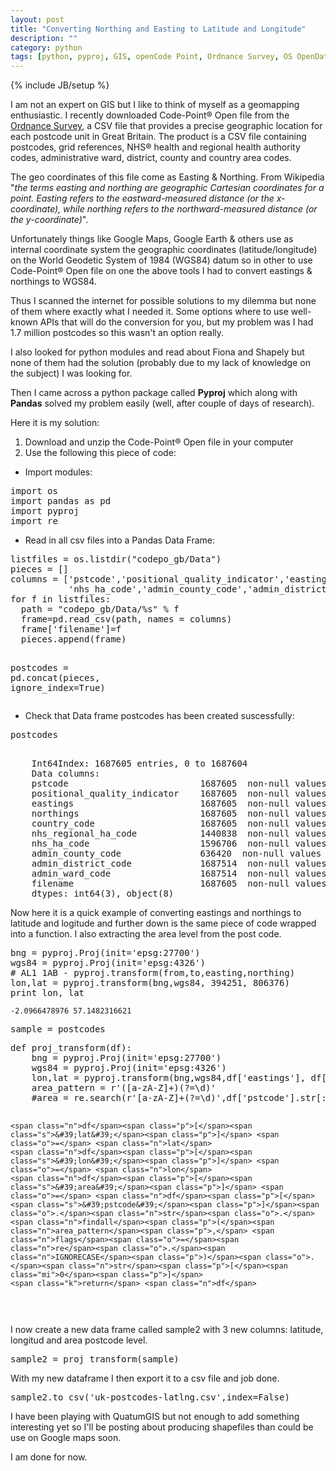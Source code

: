 ```yaml
---
layout: post
title: "Converting Northing and Easting to Latitude and Longitude"
description: ""
category: python
tags: [python, pyproj, GIS, openCode Point, Ordnance Survey, OS OpenData, pandas]
---
```

{% include JB/setup %}


I am not an expert on GIS but I like to think of myself as a geomapping  enthusiastic. I recently downloaded Code-Point® Open file from the [Ordnance Survey](https://www.ordnancesurvey.co.uk/opendatadownload/products.html), a CSV file that provides a precise geographic location for each postcode unit in Great Britain. The product is a CSV file containing postcodes, grid references, NHS® health and regional health authority codes, administrative ward, district, county and country area codes.

The geo coordinates of this file come as Easting & Northing. From Wikipedia "*the terms easting and northing are geographic Cartesian coordinates for a point. Easting refers to the eastward-measured distance (or the x-coordinate), while northing refers to the northward-measured distance (or the y-coordinate)*".

Unfortunately things like Google Maps, Google Earth & others use as internal coordinate system the geographic coordinates (latitude/longitude) on the World Geodetic System of 1984 (WGS84) datum so in other to use Code-Point® Open file on one the above tools I had to convert eastings & northings to WGS84.

Thus I scanned the internet for possible solutions to my dilemma but none of them where exactly what I needed it. Some options where to use well-known APIs that will do the conversion for you, but my problem was I had 1.7 million postcodes so this wasn't an option really.

I also looked for python modules and read about Fiona and Shapely but none of them had the solution (probably due to my lack of knowledge on the subject) I was looking for. 

Then I came across a python package called **Pyproj** which along with **Pandas** solved my problem easily (well, after couple of days of research).

Here it is my solution:

1. Download and unzip the Code-Point® Open file in your computer
2. Use the following this piece of code:

+ Import modules:

<div class="highlight"><pre><span class="kn">import</span> <span class="nn">os</span>
<span class="kn">import</span> <span class="nn">pandas</span> <span class="kn">as</span> <span class="nn">pd</span>
<span class="kn">import</span> <span class="nn">pyproj</span>
<span class="kn">import</span> <span class="nn">re</span>
</pre></div>


+ Read in all csv files into a Pandas Data Frame:

<div class="highlight"><pre><span class="n">listfiles</span> <span class="o">=</span> <span class="n">os</span><span class="o">.</span><span class="n">listdir</span><span class="p">(</span><span class="s">&quot;codepo_gb/Data&quot;</span><span class="p">)</span>
<span class="n">pieces</span> <span class="o">=</span> <span class="p">[]</span>
<span class="n">columns</span> <span class="o">=</span> <span class="p">[</span><span class="s">&#39;pstcode&#39;</span><span class="p">,</span><span class="s">&#39;positional_quality_indicator&#39;</span><span class="p">,</span><span class="s">&#39;eastings&#39;</span><span class="p">,</span><span class="s">&#39;northings&#39;</span><span class="p">,</span><span class="s">&#39;country_code&#39;</span><span class="p">,</span><span class="s">&#39;nhs_regional_ha_code&#39;</span><span class="p">,</span>
           <span class="s">&#39;nhs_ha_code&#39;</span><span class="p">,</span><span class="s">&#39;admin_county_code&#39;</span><span class="p">,</span><span class="s">&#39;admin_district_code&#39;</span><span class="p">,</span><span class="s">&#39;admin_ward_code&#39;</span><span class="p">]</span>
<span class="k">for</span> <span class="n">f</span> <span class="ow">in</span> <span class="n">listfiles</span><span class="p">:</span>
  <span class="n">path</span> <span class="o">=</span> <span class="s">&quot;codepo_gb/Data/</span><span class="si">%s</span><span class="s">&quot;</span> <span class="o">%</span> <span class="n">f</span>
  <span class="n">frame</span><span class="o">=</span><span class="n">pd</span><span class="o">.</span><span class="n">read_csv</span><span class="p">(</span><span class="n">path</span><span class="p">,</span> <span class="n">names</span> <span class="o">=</span> <span class="n">columns</span><span class="p">)</span>
  <span class="n">frame</span><span class="p">[</span><span class="s">&#39;filename&#39;</span><span class="p">]</span><span class="o">=</span><span class="n">f</span>
  <span class="n">pieces</span><span class="o">.</span><span class="n">append</span><span class="p">(</span><span class="n">frame</span><span class="p">)</span>
    
<span class="n">postcodes</span> <span class="o">=</span> <span class="n">pd</span><span class="o">.</span><span class="n">concat</span><span class="p">(</span><span class="n">pieces</span><span class="p">,</span> <span class="n">ignore_index</span><span class="o">=</span><span class="bp">True</span><span class="p">)</span>
</pre></div>



+ Check that Data frame postcodes has been created suscessfully:

<div class="highlight"><pre><span class="n">postcodes</span>
</pre></div>


<pre>
    <class pandas.core.frame.DataFrame>
    Int64Index: 1687605 entries, 0 to 1687604
    Data columns:
    pstcode                         1687605  non-null values
    positional_quality_indicator    1687605  non-null values
    eastings                        1687605  non-null values
    northings                       1687605  non-null values
    country_code                    1687605  non-null values
    nhs_regional_ha_code            1440838  non-null values
    nhs_ha_code                     1596706  non-null values
    admin_county_code               636420  non-null values
    admin_district_code             1687514  non-null values
    admin_ward_code                 1687514  non-null values
    filename                        1687605  non-null values
    dtypes: int64(3), object(8)
</pre>


Now here it is a quick example of converting eastings and northings to latitude and logitude and further down is the same piece of code wrapped into a function. I also extracting the area level from the post code.

<div class="highlight"><pre><span class="n">bng</span> <span class="o">=</span> <span class="n">pyproj</span><span class="o">.</span><span class="n">Proj</span><span class="p">(</span><span class="n">init</span><span class="o">=</span><span class="s">&#39;epsg:27700&#39;</span><span class="p">)</span>
<span class="n">wgs84</span> <span class="o">=</span> <span class="n">pyproj</span><span class="o">.</span><span class="n">Proj</span><span class="p">(</span><span class="n">init</span><span class="o">=</span><span class="s">&#39;epsg:4326&#39;</span><span class="p">)</span>
<span class="c"># AL1 1AB - pyproj.transform(from,to,easting,northing)</span>
<span class="n">lon</span><span class="p">,</span><span class="n">lat</span> <span class="o">=</span> <span class="n">pyproj</span><span class="o">.</span><span class="n">transform</span><span class="p">(</span><span class="n">bng</span><span class="p">,</span><span class="n">wgs84</span><span class="p">,</span> <span class="mi">394251</span><span class="p">,</span> <span class="mi">806376</span><span class="p">)</span>
<span class="k">print</span> <span class="n">lon</span><span class="p">,</span> <span class="n">lat</span>
</pre></div>


    -2.0966478976 57.1482316621

<div class="highlight"><pre><span class="n">sample</span> <span class="o">=</span> <span class="n">postcodes</span>
</pre></div>



<div class="highlight"><pre><span class="k">def</span> <span class="nf">proj_transform</span><span class="p">(</span><span class="n">df</span><span class="p">):</span>
    <span class="n">bng</span> <span class="o">=</span> <span class="n">pyproj</span><span class="o">.</span><span class="n">Proj</span><span class="p">(</span><span class="n">init</span><span class="o">=</span><span class="s">&#39;epsg:27700&#39;</span><span class="p">)</span>
    <span class="n">wgs84</span> <span class="o">=</span> <span class="n">pyproj</span><span class="o">.</span><span class="n">Proj</span><span class="p">(</span><span class="n">init</span><span class="o">=</span><span class="s">&#39;epsg:4326&#39;</span><span class="p">)</span>
    <span class="n">lon</span><span class="p">,</span><span class="n">lat</span> <span class="o">=</span> <span class="n">pyproj</span><span class="o">.</span><span class="n">transform</span><span class="p">(</span><span class="n">bng</span><span class="p">,</span><span class="n">wgs84</span><span class="p">,</span><span class="n">df</span><span class="p">[</span><span class="s">&#39;eastings&#39;</span><span class="p">],</span> <span class="n">df</span><span class="p">[</span><span class="s">&#39;northings&#39;</span><span class="p">])</span>
    <span class="n">area_pattern</span> <span class="o">=</span> <span class="s">r&#39;([a-zA-Z]+)(?=\d)&#39;</span>
    <span class="c">#area = re.search(r&#39;[a-zA-Z]+(?=\d)&#39;,df[&#39;pstcode&#39;].str[:-3]).group()</span>
    
    <span class="n">df</span><span class="p">[</span><span class="s">&#39;lat&#39;</span><span class="p">]</span> <span class="o">=</span> <span class="n">lat</span>
    <span class="n">df</span><span class="p">[</span><span class="s">&#39;lon&#39;</span><span class="p">]</span> <span class="o">=</span> <span class="n">lon</span>
    <span class="n">df</span><span class="p">[</span><span class="s">&#39;area&#39;</span><span class="p">]</span> <span class="o">=</span> <span class="n">df</span><span class="p">[</span><span class="s">&#39;pstcode&#39;</span><span class="p">]</span><span class="o">.</span><span class="n">str</span><span class="o">.</span><span class="n">findall</span><span class="p">(</span><span class="n">area_pattern</span><span class="p">,</span> <span class="n">flags</span><span class="o">=</span><span class="n">re</span><span class="o">.</span><span class="n">IGNORECASE</span><span class="p">)</span><span class="o">.</span><span class="n">str</span><span class="p">[</span><span class="mi">0</span><span class="p">]</span>
    <span class="k">return</span> <span class="n">df</span>
    
</pre></div>

I now create a new data frame called sample2 with 3 new columns: latitude, longitud and area postcode level.

<div class="highlight"><pre><span class="n">sample2</span> <span class="o">=</span> <span class="n">proj_transform</span><span class="p">(</span><span class="n">sample</span><span class="p">)</span>
</pre></div>


With my new dataframe I then export it to a csv file and job done.

<div class="highlight"><pre><span class="n">sample2</span><span class="o">.</span><span class="n">to_csv</span><span class="p">(</span><span class="s">&#39;uk-postcodes-latlng.csv&#39;</span><span class="p">,</span><span class="n">index</span><span class="o">=</span><span class="bp">False</span><span class="p">)</span>
</pre></div>


I have been playing with QuatumGIS but not enough to add something interesting yet so I'll be  posting about producing shapefiles than could be use on Google maps soon.

I am done for now.

